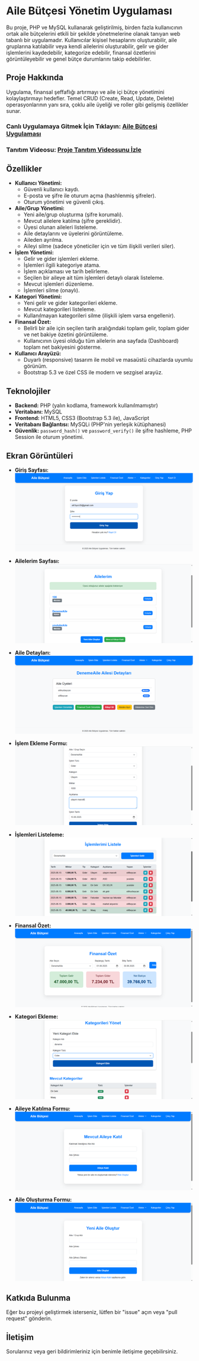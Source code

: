# Aile Bütçesi Yönetim Uygulaması

Bu proje, PHP ve MySQL kullanarak geliştirilmiş, birden fazla kullanıcının ortak aile bütçelerini etkili bir şekilde yönetmelerine olanak tanıyan web tabanlı bir uygulamadır. Kullanıcılar kişisel hesaplarını oluşturabilir, aile gruplarına katılabilir veya kendi ailelerini oluşturabilir, gelir ve gider işlemlerini kaydedebilir, kategorize edebilir, finansal özetlerini görüntüleyebilir ve genel bütçe durumlarını takip edebilirler.

## Proje Hakkında

Uygulama, finansal şeffaflığı artırmayı ve aile içi bütçe yönetimini kolaylaştırmayı hedefler. Temel CRUD (Create, Read, Update, Delete) operasyonlarının yanı sıra, çoklu aile üyeliği ve roller gibi gelişmiş özellikler sunar.

### Canlı Uygulamaya Gitmek İçin Tıklayın: [Aile Bütçesi Uygulaması](http://95.130.171.20/~st24360859210/dashboard.php)
### Tanıtım Videosu: [Proje Tanıtım Videosunu İzle](https://youtu.be/A976tvMBdAg)

## Özellikler

* **Kullanıcı Yönetimi:**
    * Güvenli kullanıcı kaydı.
    * E-posta ve şifre ile oturum açma (hashlenmiş şifreler).
    * Oturum yönetimi ve güvenli çıkış.
* **Aile/Grup Yönetimi:**
    * Yeni aile/grup oluşturma (şifre korumalı).
    * Mevcut ailelere katılma (şifre gereklidir).
    * Üyesi olunan aileleri listeleme.
    * Aile detaylarını ve üyelerini görüntüleme.
    * Aileden ayrılma.
    * Aileyi silme (sadece yöneticiler için ve tüm ilişkili verileri siler).
* **İşlem Yönetimi:**
    * Gelir ve gider işlemleri ekleme.
    * İşlemleri ilgili kategoriye atama.
    * İşlem açıklaması ve tarih belirleme.
    * Seçilen bir aileye ait tüm işlemleri detaylı olarak listeleme.
    * Mevcut işlemleri düzenleme.
    * İşlemleri silme (onaylı).
* **Kategori Yönetimi:**
    * Yeni gelir ve gider kategorileri ekleme.
    * Mevcut kategorileri listeleme.
    * Kullanılmayan kategorileri silme (ilişkili işlem varsa engellenir).
* **Finansal Özet:**
    * Belirli bir aile için seçilen tarih aralığındaki toplam gelir, toplam gider ve net bakiye özetini görüntüleme.
    * Kullanıcının üyesi olduğu tüm ailelerin ana sayfada (Dashboard) toplam net bakiyesini gösterme.
* **Kullanıcı Arayüzü:**
    * Duyarlı (responsive) tasarım ile mobil ve masaüstü cihazlarda uyumlu görünüm.
    * Bootstrap 5.3 ve özel CSS ile modern ve sezgisel arayüz.

## Teknolojiler

* **Backend:** PHP (yalın kodlama, framework kullanılmamıştır)
* **Veritabanı:** MySQL
* **Frontend:** HTML5, CSS3 (Bootstrap 5.3 ile), JavaScript
* **Veritabanı Bağlantısı:** MySQLi (PHP'nin yerleşik kütüphanesi)
* **Güvenlik:** `password_hash()` ve `password_verify()` ile şifre hashleme, PHP Session ile oturum yönetimi.


## Ekran Görüntüleri


* **Giriş Sayfası:**
    ![Giriş Sayfası](images/web1.png)
* **Ailelerim Sayfası:**
    ![Kayıt Sayfası](images/web2.png)


* **Aile Detayları:**
    ![Anasayfa](images/web3.png)
* **İşlem Ekleme Formu:**
    ![İşlem Ekleme Formu](images/web4.png)
* **İşlemleri Listeleme:**
    ![İşlemleri Listeleme](images/web5.png)


* **Finansal Özet:**
    ![Ailelerim Sayfası](images/web6.png)
* **Kategori Ekleme:**
    ![Aile Oluşturma Formu](images/web7.png)
* **Aileye Katılma Formu:**
    ![Aileye Katılma Formu](images/web8.png)
* **Aile Oluşturma Formu:**
    ![Kategorileri Yönetme](images/web9.png)


## Katkıda Bulunma

Eğer bu projeyi geliştirmek isterseniz, lütfen bir "issue" açın veya "pull request" gönderin.

## İletişim

Sorularınız veya geri bildirimleriniz için benimle iletişime geçebilirsiniz.
